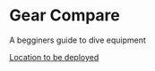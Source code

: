 # Gear Compare
A begginers guide to dive equipment

[Location to be deployed](http://gear-compare.herokuapp.com/)
